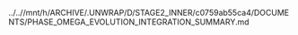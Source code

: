 ../..//mnt/h/ARCHIVE/.UNWRAP/D/STAGE2_INNER/c0759ab55ca4/DOCUMENTS/PHASE_OMEGA_EVOLUTION_INTEGRATION_SUMMARY.md